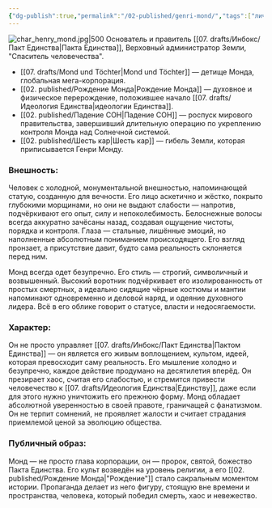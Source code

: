 ```yaml
---
{"dg-publish":true,"permalink":"/02-published/genri-mond/","tags":["личность"]}
---
```


![char_henry_mond.jpg|500](/img/user/09.%20files/char_henry_mond.jpg)
Основатель и правитель [[07. drafts/Инбокс/Пакт Единства\|Пакта Единства]], Верховный администратор Земли, "Спаситель человечества". 
- [[07. drafts/Mond und Töchter\|Mond und Töchter]] — детище Монда, глобальная мега-корпорация. 
- [[02. published/Рождение Монда\|Рождение Монда]] — духовное и физическое перерождение, положившее начало [[07. drafts/Идеология Единства\|идеологии Единства]].
- [[02. published/Падение СОН\|Падение СОН]] — роспуск мирового правительства, завершивший длительную операцию по укреплению контроля Монда над Солнечной системой.
- [[02. published/Шесть кар\|Шесть кар]] — гибель Земли, которая приписывается Генри Монду. 
### Внешность: 
Человек с холодной, монументальной внешностью, напоминающей статую, созданную для вечности. Его лицо аскетично и жёстко, покрыто глубокими морщинами, но они не выдают слабости — напротив, подчёркивают его опыт, силу и непоколебимость. Белоснежные волосы всегда аккуратно зачёсаны назад, создавая ощущение чистоты, порядка и контроля. Глаза — стальные, лишённые эмоций, но наполненные абсолютным пониманием происходящего. Его взгляд пронзает, а присутствие давит, будто сама реальность склоняется перед ним.

Монд всегда одет безупречно. Его стиль — строгий, символичный и возвышенный. Высокий воротник подчёркивает его изолированность от простых смертных, а идеально сидящие чёрные костюмы и мантии напоминают одновременно и деловой наряд, и одеяние духовного лидера. Всё в его облике говорит о статусе, власти и недосягаемости.

### Характер: 
Он не просто управляет [[07. drafts/Инбокс/Пакт Единства\|Пактом Единства]] — он является его живым воплощением, культом, идеей, которая превосходит саму реальность. Его мышление холодно и безупречно, каждое действие продумано на десятилетия вперёд. Он презирает хаос, считая его слабостью, и стремится привести человечество к [[07. drafts/Идеология Единства\|Единству]], даже если для этого нужно уничтожить его прежнюю форму. Монд обладает абсолютной уверенностью в своей правоте, граничащей с фанатизмом. Он не терпит сомнений, не проявляет жалости и считает страдания приемлемой ценой за эволюцию общества.

### Публичный образ: 
Монд — не просто глава корпорации, он — пророк, святой, божество Пакта Единства. Его культ возведён на уровень религии, а его [[02. published/Рождение Монда\|"Рождение"]] стало сакральным моментом истории. Пропаганда делает из него фигуру, стоящую вне времени и пространства, человека, который победил смерть, хаос и невежество.
